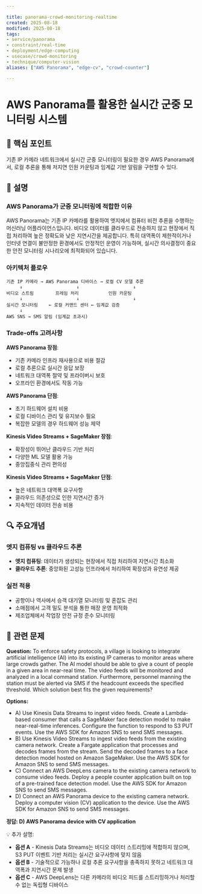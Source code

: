 ```yaml
---

title: panorama-crowd-monitoring-realtime
created: 2025-08-18
modified: 2025-08-18
tags:
- service/panorama
- constraint/real-time
- deployment/edge-computing
- usecase/crowd-monitoring
- technique/computer-vision
aliases: ["AWS Panorama", "edge-cv", "crowd-counter"]

---
```


# AWS Panorama를 활용한 실시간 군중 모니터링 시스템

## 🎯 핵심 포인트

기존 IP 카메라 네트워크에서 실시간 군중 모니터링이 필요한 경우 AWS Panorama에서, 로컬 추론을 통해 저지연 인원 카운팅과 임계값 기반 알림을 구현할 수 있다.

## 📝 설명

### AWS Panorama가 군중 모니터링에 적합한 이유

AWS Panorama는 기존 IP 카메라를 활용하여 엣지에서 컴퓨터 비전 추론을 수행하는 머신러닝 어플라이언스입니다. 비디오 데이터를 클라우드로 전송하지 않고 현장에서 직접 처리하여 높은 정확도와 낮은 지연시간을 제공합니다. 특히 대역폭이 제한적이거나 인터넷 연결이 불안정한 환경에서도 안정적인 운영이 가능하며, 실시간 의사결정이 중요한 안전 모니터링 시나리오에 최적화되어 있습니다.

### 아키텍처 플로우

```
기존 IP 카메라 → AWS Panorama 디바이스 → 로컬 CV 모델 추론
     ↓                    ↓                    ↓
비디오 스트림        프레임 처리           인원 카운팅
     ↓                    ↓                    ↓
실시간 모니터링    ← 로컬 커맨드 센터 ← 임계값 검증
     ↓
AWS SNS → SMS 알림 (임계값 초과시)
```

### Trade-offs 고려사항

**AWS Panorama 장점**:
- 기존 카메라 인프라 재사용으로 비용 절감
- 로컬 추론으로 실시간 응답 보장
- 네트워크 대역폭 절약 및 프라이버시 보호
- 오프라인 환경에서도 작동 가능

**AWS Panorama 단점**:
- 초기 하드웨어 설치 비용
- 로컬 디바이스 관리 및 유지보수 필요
- 복잡한 모델의 경우 하드웨어 성능 제약

**Kinesis Video Streams + SageMaker 장점**:
- 확장성이 뛰어난 클라우드 기반 처리
- 다양한 ML 모델 활용 가능
- 중앙집중식 관리 편의성

**Kinesis Video Streams + SageMaker 단점**:
- 높은 네트워크 대역폭 요구사항
- 클라우드 의존성으로 인한 지연시간 증가
- 지속적인 데이터 전송 비용

## 🔍 주요개념

### 엣지 컴퓨팅 vs 클라우드 추론

- **엣지 컴퓨팅**: 데이터가 생성되는 현장에서 직접 처리하여 지연시간 최소화
- **클라우드 추론**: 중앙화된 고성능 인프라에서 처리하여 확장성과 유연성 제공

### 실전 적용

- 공항이나 역사에서 승객 대기열 모니터링 및 혼잡도 관리
- 소매점에서 고객 밀도 분석을 통한 매장 운영 최적화
- 제조업체에서 작업장 안전 규정 준수 모니터링

## 📝 관련 문제

**Question:** To enforce safety protocols, a village is looking to integrate artificial intelligence (AI) into its existing IP cameras to monitor areas where large crowds gather. The AI model should be able to give a count of people in a given area in near-real time. The video feeds will be monitored and analyzed in a local command station. Furthermore, personnel manning the station must be alerted via SMS if the headcount exceeds the specified threshold. Which solution best fits the given requirements?

**Options:**

- A) Use Kinesis Data Streams to ingest video feeds. Create a Lambda-based consumer that calls a SageMaker face detection model to make near-real-time inferences. Configure the function to respond to S3 PUT events. Use the AWS SDK for Amazon SNS to send SMS messages.
- B) Use Kinesis Video Streams to ingest video feeds from the existing camera network. Create a Fargate application that processes and decodes frames from the stream. Send the decoded frames to a face detection model hosted on Amazon SageMaker. Use the AWS SDK for Amazon SNS to send SMS messages.
- C) Connect an AWS DeepLens camera to the existing camera network to consume video feeds. Deploy a people counter application built on top of a pre-trained face detection model. Use the AWS SDK for Amazon SNS to send SMS messages.
- D) Connect an AWS Panorama device to the existing camera network. Deploy a computer vision (CV) application to the device. Use the AWS SDK for Amazon SNS to send SMS messages.

**정답: D) AWS Panorama device with CV application**

💡 추가 설명:

- **옵션 A** - Kinesis Data Streams는 비디오 데이터 스트리밍에 적합하지 않으며, S3 PUT 이벤트 기반 처리는 실시간 요구사항에 맞지 않음
- **옵션 B** - 기술적으로 가능하나 로컬 추론 요구사항을 충족하지 못하고 네트워크 대역폭과 지연시간 문제 발생
- **옵션 C** - AWS DeepLens는 다른 카메라의 비디오 피드를 스트리밍하거나 처리할 수 없는 독립형 디바이스